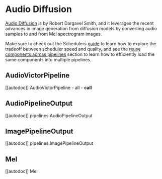 <!--Copyright 2023 The HuggingFace Team. All rights reserved.

Licensed under the Apache License, Version 2.0 (the "License"); you may not use this file except in compliance with
the License. You may obtain a copy of the License at

http://www.apache.org/licenses/LICENSE-2.0

Unless required by applicable law or agreed to in writing, software distributed under the License is distributed on
an "AS IS" BASIS, WITHOUT WARRANTIES OR CONDITIONS OF ANY KIND, either express or implied. See the License for the
specific language governing permissions and limitations under the License.
-->

# Audio Diffusion

[Audio Diffusion](https://github.com/teticio/audio-diffusion) is by Robert Dargavel Smith, and it leverages the recent advances in image generation from diffusion models by converting audio samples to and from Mel spectrogram images.

<Tip>

Make sure to check out the Schedulers [guide](../../using-diffusers/schedulers) to learn how to explore the tradeoff between scheduler speed and quality, and see the [reuse components across pipelines](../../using-diffusers/loading#reuse-components-across-pipelines) section to learn how to efficiently load the same components into multiple pipelines.

</Tip>

## AudioVictorPipeline
[[autodoc]] AudioVictorPipeline
	- all
	- __call__

## AudioPipelineOutput
[[autodoc]] pipelines.AudioPipelineOutput

## ImagePipelineOutput
[[autodoc]] pipelines.ImagePipelineOutput

## Mel
[[autodoc]] Mel
